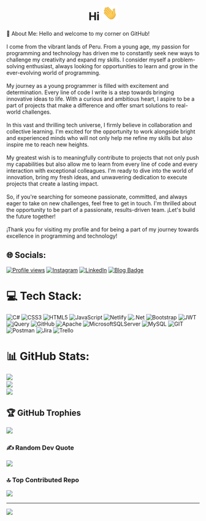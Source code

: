 <h1 align="center">Hi <img src="https://raw.githubusercontent.com/ABSphreak/ABSphreak/master/gifs/Hi.gif" width="40" /></h1>
💫 About Me:
Hello and welcome to my corner on GitHub!<br><br>I come from the vibrant lands of Peru. From a young age, my passion for programming and technology has driven me to constantly seek new ways to challenge my creativity and expand my skills. I consider myself a problem-solving enthusiast, always looking for opportunities to learn and grow in the ever-evolving world of programming.<br><br>My journey as a young programmer is filled with excitement and determination. Every line of code I write is a step towards bringing innovative ideas to life. With a curious and ambitious heart, I aspire to be a part of projects that make a difference and offer smart solutions to real-world challenges.<br><br>In this vast and thrilling tech universe, I firmly believe in collaboration and collective learning. I'm excited for the opportunity to work alongside bright and experienced minds who will not only help me refine my skills but also inspire me to reach new heights.<br><br>My greatest wish is to meaningfully contribute to projects that not only push my capabilities but also allow me to learn from every line of code and every interaction with exceptional colleagues. I'm ready to dive into the world of innovation, bring my fresh ideas, and unwavering dedication to execute projects that create a lasting impact.<br><br>So, if you're searching for someone passionate, committed, and always eager to take on new challenges, feel free to get in touch. I'm thrilled about the opportunity to be part of a passionate, results-driven team. ¡Let's build the future together!<br><br>¡Thank you for visiting my profile and for being a part of my journey towards excellence in programming and technology!

## 🌐 Socials:
[![Profile views](https://komarev.com/ghpvc/?username=AlexanderG8&style=flat-square)](https://github.com/AlexanderG8)
[![Instagram](https://img.shields.io/badge/Instagram-%23E4405F.svg?logo=Instagram&logoColor=white)](https://www.instagram.com/alexand_a8/) [![LinkedIn](https://img.shields.io/badge/LinkedIn-%230077B5.svg?logo=linkedin&logoColor=white)](https://www.linkedin.com/in/alexander-gomez-130587268/) [![Blog Badge](https://img.shields.io/badge/Website-3b5998?style=flat-square&logo=google-chrome&logoColor=white)](https://alexandergomez.netlify.app/)

# 💻 Tech Stack:
![C#](https://img.shields.io/badge/c%23-%23239120.svg?style=for-the-badge&logo=c-sharp&logoColor=white) ![CSS3](https://img.shields.io/badge/css3-%231572B6.svg?style=for-the-badge&logo=css3&logoColor=white) ![HTML5](https://img.shields.io/badge/html5-%23E34F26.svg?style=for-the-badge&logo=html5&logoColor=white) ![JavaScript](https://img.shields.io/badge/javascript-%23323330.svg?style=for-the-badge&logo=javascript&logoColor=%23F7DF1E) ![Netlify](https://img.shields.io/badge/netlify-%23000000.svg?style=for-the-badge&logo=netlify&logoColor=#00C7B7) ![.Net](https://img.shields.io/badge/.NET-5C2D91?style=for-the-badge&logo=.net&logoColor=white) ![Bootstrap](https://img.shields.io/badge/bootstrap-%23563D7C.svg?style=for-the-badge&logo=bootstrap&logoColor=white) ![JWT](https://img.shields.io/badge/JWT-black?style=for-the-badge&logo=JSON%20web%20tokens) ![jQuery](https://img.shields.io/badge/jquery-%230769AD.svg?style=for-the-badge&logo=jquery&logoColor=white) ![GitHub](https://img.shields.io/badge/GitHub-%23121011.svg?style=for-the-badge&logo=github&logoColor=white) ![Apache](https://img.shields.io/badge/apache-%23D42029.svg?style=for-the-badge&logo=apache&logoColor=white) ![MicrosoftSQLServer](https://img.shields.io/badge/Microsoft%20SQL%20Sever-CC2927?style=for-the-badge&logo=microsoft%20sql%20server&logoColor=white) ![MySQL](https://img.shields.io/badge/mysql-%2300f.svg?style=for-the-badge&logo=mysql&logoColor=white) ![GIT](https://img.shields.io/badge/Git-fc6d26?style=for-the-badge&logo=git&logoColor=white) ![Postman](https://img.shields.io/badge/Postman-FF6C37?style=for-the-badge&logo=postman&logoColor=white) ![Jira](https://img.shields.io/badge/jira-%230A0FFF.svg?style=for-the-badge&logo=jira&logoColor=white) ![Trello](https://img.shields.io/badge/Trello-%23026AA7.svg?style=for-the-badge&logo=Trello&logoColor=white)
# 📊 GitHub Stats:
![](https://github-readme-stats.vercel.app/api?username=AlexanderG8&theme=tokyonight&hide_border=false&include_all_commits=false&count_private=false)<br/>
![](https://github-readme-streak-stats.herokuapp.com/?user=AlexanderG8&theme=tokyonight&hide_border=false)<br/>
![](https://github-readme-stats.vercel.app/api/top-langs/?username=AlexanderG8&theme=tokyonight&hide_border=false&include_all_commits=false&count_private=false&layout=compact)

## 🏆 GitHub Trophies
![](https://github-profile-trophy.vercel.app/?username=AlexanderG8&theme=darkhub&no-frame=false&no-bg=true&margin-w=4)

### ✍️ Random Dev Quote
![](https://quotes-github-readme.vercel.app/api?type=horizontal&theme=radical)

### 🔝 Top Contributed Repo
![](https://github-contributor-stats.vercel.app/api?username=AlexanderG8&limit=5&theme=dark&combine_all_yearly_contributions=true)

---
[![](https://visitcount.itsvg.in/api?id=AlexanderG8&icon=0&color=0)](https://visitcount.itsvg.in)

<!-- Proudly created with GPRM ( https://gprm.itsvg.in ) -->
